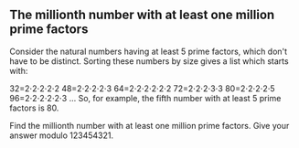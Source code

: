 ## The millionth number with at least one million prime factors

Consider the natural numbers having at least 5 prime factors, which don't have to be distinct.
Sorting these numbers by size gives a list which starts with:

32=2⋅2⋅2⋅2⋅2
48=2⋅2⋅2⋅2⋅3
64=2⋅2⋅2⋅2⋅2⋅2
72=2⋅2⋅2⋅3⋅3
80=2⋅2⋅2⋅2⋅5
96=2⋅2⋅2⋅2⋅2⋅3
  ...
So, for example, the fifth number with at least 5 prime factors is 80.

Find the millionth number with at least one million prime factors.
Give your answer modulo 123454321.
